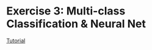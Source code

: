 # Exercise 3: Multi-class Classification & Neural Net

[Tutorial](https://github.com/PeterWrighten/MachineLearning/blob/main/AndrewNG-ML/ex3-MC%26NN/ex3.pdf)
